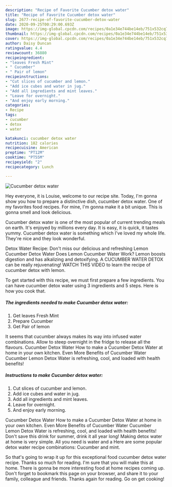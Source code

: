 ```yaml
---
description: "Recipe of Favorite Cucumber detox water"
title: "Recipe of Favorite Cucumber detox water"
slug: 2677-recipe-of-favorite-cucumber-detox-water
date: 2020-09-25T00:29:00.693Z
image: https://img-global.cpcdn.com/recipes/0a1e34e744be14eb/751x532cq70/cucumber-detox-water-recipe-main-photo.jpg
thumbnail: https://img-global.cpcdn.com/recipes/0a1e34e744be14eb/751x532cq70/cucumber-detox-water-recipe-main-photo.jpg
cover: https://img-global.cpcdn.com/recipes/0a1e34e744be14eb/751x532cq70/cucumber-detox-water-recipe-main-photo.jpg
author: Daisy Duncan
ratingvalue: 4.4
reviewcount: 36880
recipeingredient:
- "leaves Fresh Mint"
- " Cucumber"
- " Pair of lemon"
recipeinstructions:
- "Cut slices of cucumber and lemon."
- "Add ice cubes and water in jug."
- "Add all ingredients and mint leaves."
- "Leave for overnight."
- "And enjoy early morning."
categories:
- Recipe
tags:
- cucumber
- detox
- water

katakunci: cucumber detox water 
nutrition: 182 calories
recipecuisine: American
preptime: "PT12M"
cooktime: "PT55M"
recipeyield: "2"
recipecategory: Lunch

---
```



![Cucumber detox water](https://img-global.cpcdn.com/recipes/0a1e34e744be14eb/751x532cq70/cucumber-detox-water-recipe-main-photo.jpg)

Hey everyone, it is Louise, welcome to our recipe site. Today, I'm gonna show you how to prepare a distinctive dish, cucumber detox water. One of my favorites food recipes. For mine, I'm gonna make it a bit unique. This is gonna smell and look delicious.

Cucumber detox water is one of the most popular of current trending meals on earth. It's enjoyed by millions every day. It is easy, it is quick, it tastes yummy. Cucumber detox water is something which I've loved my whole life. They're nice and they look wonderful.

Detox Water Recipe: Don&#39;t miss our delicious and refreshing Lemon Cucumber Detox Water Does Lemon Cucumber Water Work? Lemon boosts digestion and has alkalizing and detoxifying. A CUCUMBER WATER DETOX can be really rejuvenating! WATCH THIS VIDEO to learn the recipe of cucumber detox with lemon.


To get started with this recipe, we must first prepare a few ingredients. You can have cucumber detox water using 3 ingredients and 5 steps. Here is how you cook that.

<!--inarticleads1-->

##### The ingredients needed to make Cucumber detox water:

1. Get leaves Fresh Mint
1. Prepare  Cucumber
1. Get  Pair of lemon


It seems that cucumber always makes its way into infused water combinations. Allow to steep overnight in the fridge to release all the flavours. Cucumber Detox Water How to make a Cucumber Detox Water at home in your own kitchen. Even More Benefits of Cucumber Water Cucumber Lemon Detox Water is refreshing, cool, and loaded with health benefits! 

<!--inarticleads2-->

##### Instructions to make Cucumber detox water:

1. Cut slices of cucumber and lemon.
1. Add ice cubes and water in jug.
1. Add all ingredients and mint leaves.
1. Leave for overnight.
1. And enjoy early morning.


Cucumber Detox Water How to make a Cucumber Detox Water at home in your own kitchen. Even More Benefits of Cucumber Water Cucumber Lemon Detox Water is refreshing, cool, and loaded with health benefits! Don&#39;t save this drink for summer, drink it all year long! Making detox water at home is very simple. All you need is water and a Here are some popular detox water recipe combinations: Cucumber and mint. 

So that's going to wrap it up for this exceptional food cucumber detox water recipe. Thanks so much for reading. I'm sure that you will make this at home. There is gonna be more interesting food at home recipes coming up. Don't forget to bookmark this page on your browser, and share it to your family, colleague and friends. Thanks again for reading. Go on get cooking!
